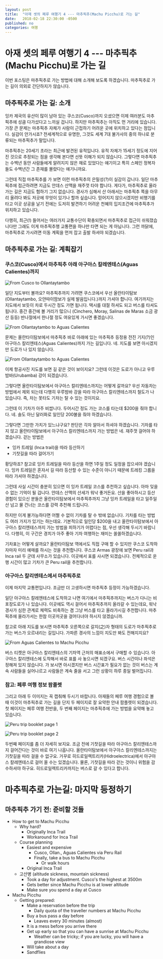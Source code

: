 ```yaml
---
layout: post
title:  "아재 셋의 페루 여행기 4 --- 마추픽추(Machu Picchu)로 가는 길"
date:   2018-02-18 22:30:00 -0500
published: no
categories: 여행
---
```


# 아재 셋의 페루 여행기 4 --- 마추픽추(Machu Picchu)로 가는 길

이번 포스팅은 마추픽추로 가는 방법에 대해 소개해 보도록 하겠습니다. 마추픽추로
가는 길이 의외로 간단하지가 않습니다. 

## 마추픽추로 가는 길: 소개

잉카 제국의 유산이 많이 남아 있는 쿠스코(Cusco)까지 오셨으면 이제 여러분도
마추픽추에 성큼 다가섰다고 느끼실 겁니다. 하지만 마추픽추는 아직도 먼 거리에
있습니다. 가장 큰 문제는 마추픽추 자체가 사람이 근접하기 어려운 곳에 위치하고
있다는 점입니다. 실감이 안가시죠? 전세계적으로 유명한, 그것도 세계 7대
불가사의 중의 하나로 분류되는 마추픽추가 말입니다.

마추픽추는 20세기 초라는 최근에 발견된 유적입니다. 유적 자체가 15세기 정도에
지어진 것으로 추정되는 점을 생각해 본다면 선뜻 이해가 되지 않습니다. 그렇다면
마추픽추는 수백년 동안 사람들에게 알려지지 않은 채로 있었다는 얘기이고 특히
스페인 정복자들도 수백년간 그 존재를 몰랐다는 얘기니까요. 

그런데 직접 마추픽추를 가 보면 이런 마추픽추의 은밀성(?)이 실감이 갑니다. 일단
마추픽추에 접근하려면 지금도 안데스 산맥을 재주껏 타야 합니다. 게다가,
마추픽추로 올라가는 길은 지금도 험하기 그지 없습니다. 경사가 심해서 산
아래서는 마추픽추 쪽을 아무리 올려다 봐도 저곳에 무엇이 있기나 할까 싶습니다.
믿어지지 않으시겠지만 비행기를 타고 이곳 상공을 날기 전에는 도저히 발견하기
어려운 천혜의 입지조건에 마추픽추가 위치하고 있습니다.

다행히, 최근(!) 들어서는 여러가지 교통수단이 확충되면서 마추픽추로 접근이
쉬워졌습니다만 그래도 이게 마추픽추행 교통편을 하나만 타면 되는 게 아닙니다.
그런 까닭에, 마추픽추로 가시려면 이동 계획을 먼저 잡고 출발 하셔야 되겠습니다.

## 마추픽추로 가는 길: 계획잡기

### 쿠스코(Cusco)에서 마추픽추 아래 아구아스 칼레엔테스(Aguas Calientes)까지

![From Cusco to Ollantaytambo](/assets/2018-02-18-peru-trip-04-getting-to-machupicchu/cusco-to-ollantaytambo.png)

일단 지도부터 볼까요? 마추픽추까지 가려면 쿠스코에서 우선
올란타이탐보(Ollantaytambo, 오얀따이땀보가 실제 발음입니다.)까지 가셔야
합니다. 여기까지는 지도에서 보듯이 차로 두시간 정도 가면 됩니다. 택시를 대절
하셔도 되고 버스를 타셔도 됩니다. 중간 중간에 볼 거리가 많으니 (Cinchero,
Moray, Salinas de Maras 소금 광산 등등) 반나절에서 한나절 정도 여유있게 가시면
좋겠습니다. 

![From Ollantaytambo to Aguas Calientes](/assets/2018-02-18-peru-trip-04-getting-to-machupicchu/ollan-to-machupicchu.png)

문제는 올란타이탐보에서 마추픽추 바로 아래에 있는 마추픽추 등정용 전진
기지(?)인 아구아스 칼리엔테스(Aguas Calientes)까지 가는 길입니다. 네. 지도를
보면 아시겠지만 도로가 나 있지 않습니다.

![From Ollantaytambo to Aguas Calientes](/assets/2018-02-18-peru-trip-04-getting-to-machupicchu/ollan-to-machupicchu-satellite.png)

이제 항공사진 지도를 보면 길 같은 것이 보이지요? 그런데 이것은 도로가 아니고
우루밤바(Urubamba) 강이 되겠습니다.

그렇다면 올란타이탐보에서 아구아스 칼리엔테스까지는 어떻게 갈까요? 우선
자동차는 방법에서 제외 되는데 다행히 우루밤바 강을 따라 아구아스
칼리엔테스까지 철도가 나 있습니다. 즉, 차는 못타도 기차는 탈 수 있는 것이지요.

그런데 이 기차가 아주 비쌉니다. 두어시간 정도 가는 코스를 타는데 $200을 줘야
합니다. 네. 솔도 아닌 달러화로 일인당 200불을 줘야 하겠습니다.

그렇다면 그만한 가치가 있느냐구요? 판단은 각자 알아서 하셔야 하겠습니다.
기차를 타지 않고 올란타이탐보에서 아구아스 칼리엔테스까지 가는 방법은 네.
재주껏 걸어야 하겠습니다. 걷는 방법은

  * 잉카 트레일 (Inca trail)을 따라 등산하기
  * 기찻길을 따라 걸어가기 

황당하죠? 참고로 잉카 트레일을 따라 등산을 하면 1주일 정도 일정을 잡으셔야
겠습니다. 잉카 트레일은 혼자서 길 따라 등산할 수 있는 수준이 아니기 때문에
트레킹 그룹을 따라 가셔야 하겠습니다. 

그런데 사실 시간이 충분히 있으면 이 잉카 트레일 코스를 추천하고 싶습니다. 아마
잊을 수 없는 기억이 될 겁니다. 안데스 산맥의 산세가 워낙 좋거든요. 산을
좋아하시고 등산 경험이 있으신 분들은 올란타이탐보에서 마추픽추까지 그냥 잉카
트레일을 타고 일주일 산 넘고 물 건너는 코스를 강력 추천해 드립니다.

하지만 이게 불가능하다면 어쩔 수 없이 기차를 탈 수 밖에 없습니다. 기차를 타는
방법도 여러 가지가 있기는 하는데요. 기본적으로 일인당 $200을 내고
올란타이탐보에서 아구아스 칼리엔테스까지 가는 방법을 피하기가 어렵다는 점,
우선 생각해 두시기 바랍니다. 다행히, 이 구간은 경치가 아주 좋아 기차 여행하는
재미는 쏠쏠하겠습니다.

기차표는 어떻게 살까요? 올란타이탐보 역에서도 직접 구매 할 수 있지만 쿠스코
도착하자마자 미리 예매를 하시는 것을 추천합니다. 쿠스코 Armas 광장에 보면 Peru
rail과 Inca rail 두 군데 사무소가 있습니다. 이곳에서 표를 사시면 되겠습니다.
전체적으로 운행 시간이 많고 기차가 큰 Peru rail을 추천합니다. 

### 아구아스 칼리엔테스에서 마추픽추로

이제 마지막 교통편입니다. 조금만 더 고생하시면 마추픽추 등정이 가능하겠습니다.

일단 아구아스 칼레엔테스에 도착하고 나면 여기에서 마추픽추까지는 버스가 다니는
비포장도로가 나 있습니다. 이곳에도 역시 걸어서 마추픽추까지 올라갈 수
있는데요, 워낙 경사가 심한 관계로 체력도 비축하는 겸 그냥 버스를 타고
올라가시길 추천합니다. 마추픽추에 올라가서는 한참 이곳저곳을 걸어다녀야 하시지
않겠습니까. 

참고로 아래 지도를 보시면 마추픽추 오른쪽으로 갈지(之)자 형태의 도로가
마추픽추로 가는 버스가 오르내리는 길입니다. 가파른 경사의 느낌이 지도만 봐도
전해지지요?

![From Aguas Calientes to Machu Picchu](/assets/2018-02-18-peru-trip-04-getting-to-machupicchu/aguas-to-machupicchu-bus.png)

버스 티켓은 아구아스 칼리엔테스의 기차역 근처의 매표소에서 구매할 수 있습니다.
아구아스 칼리엔테스에 도착해서 바로 표를 사 놓으시면 되겠구요. 버스 시간이나
좌석은 정해져 있지 않습니다. 가 보시면 아시겠지만 버스 시간표가 필요가 없는
것이 버스는 계속 사람들을 실어나르고 사람들은 계속 줄을 서고 그런 상황이 하루
종일 벌어집니다. 

### 참고: 페루 여행 정보 팜플렛

그리고 아래 두 이미지는 꼭 캡춰해 두시기 바랍니다. 아재들의 페루 여행 경험으로
볼 때 이것이 마추픽추로 가는 길을 단지 두 페이지로 잘 요약한 안내 팜플렛이
되겠습니다. 첫 페이지는 페루 여행 전반을, 두 번째 페이지는 마추픽추에 가는
방법을 요약해 놓고 있습니다.

![Peru trip booklet page 1](/assets/2018-02-18-peru-trip-04-getting-to-machupicchu/peru-trip-booklet-1.jpg)

![Peru trip booklet page 2](/assets/2018-02-18-peru-trip-04-getting-to-machupicchu/peru-trip-booklet-2.jpg)

두번째 페이지를 좀 더 자세히 보지요. 조금 전에 기찻길을 따라 아구아스
칼리엔테스까지 걸어간다는 것이 바로 여기 나옵니다. 올란타이탐보에서 아구아스
칼리엔테스까지는 기찻길을 따라 걸을 수 없구요. 거꾸로
히드로일렉트리카(Hidroelectrica)에서 아구아스 칼레엔테스로 걸어 올 수는
있겠습니다. 물론, 기찻길을 따라 걷는 것이니 위험을 감수하셔야 하구요.
히드로일렉트리카까지는 버스로 갈 수 있다고 합니다. 

# 마추픽추로 가는길: 마지막 등정하기 

## 마추픽추 가기 전: 준비할 것들



  * How to get to Machu Picchu
    - Why hard?
      * Originally Inca Trail
      * Workaround for Inca Trail
    - Course planning
      * Easiest and expensive
        - Cusco, Ollan., Aguas Calientes via Peru Rail
        - Finally, take a bus to Machu Picchu 
          * Or walk hours
      * Original Inca Trail 
    - 고산병 (altitude sickness, mountain sickness)
      * Took a day for adjustment. Cusco's the highest at 3500m
      * Gets better since Machu Picchu is at lower altitude
      * Make sure you spend a day at Cusco
  * Machu Picchu
    - Getting prepared:
      * Make a reservation before the trip
        - Daily quota of the traveller numbers at Machu Picchu
      * Buy a bus pass a day before
        - Leaves every 30 minutes (almost)
      * It is a mess before you arrive there
      * Get up early so that you can have a sunrise at Machu Picchu
        - Weather can be tricky; if you are lucky, you will have a grandiose
          view
      * Will take about a day
      * Sandflies
